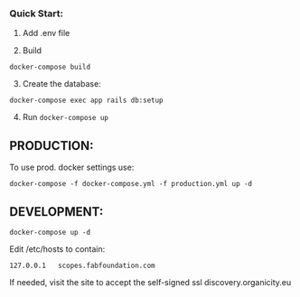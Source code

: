 ### Quick Start:

1. Add .env file

2. Build

  `docker-compose build`

3. Create the database:

  `docker-compose exec app rails db:setup`

4. Run
  `docker-compose up`


## PRODUCTION:

To use prod. docker settings use:

`docker-compose -f docker-compose.yml -f production.yml up -d`


## DEVELOPMENT:

`docker-compose up -d`

Edit /etc/hosts to contain:

```127.0.0.1   scopes.fabfoundation.com```

If needed, visit the site to accept the self-signed ssl discovery.organicity.eu
